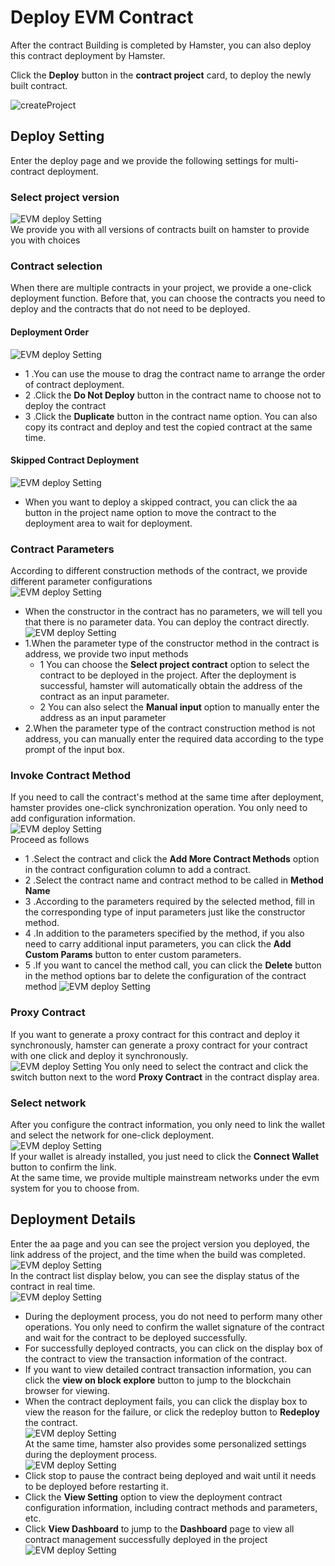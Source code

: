 
# Deploy EVM Contract
 
After the contract Building is completed by Hamster, you can also deploy this contract deployment by Hamster.

Click the **Deploy** button in the **contract project** card, to deploy the newly built contract.

![createProject](./img/projectListDeploy.png)
## Deploy Setting  
Enter the deploy page and we provide the following settings for multi-contract deployment.  
### Select project version  
![EVM deploy Setting](./img/evm_deploy_setting01.png)  
We provide you with all versions of contracts built on hamster to provide you with choices  
### Contract selection
When there are multiple contracts in your project, we provide a one-click deployment function. Before that, you can choose the contracts you need to deploy and the contracts that do not need to be deployed.  
#### Deployment Order
![EVM deploy Setting](./img/evm_deploy_setting02.png)
- 1 .You can use the mouse to drag the contract name to arrange the order of contract deployment.  
- 2 .Click the **Do Not Deploy** button in the contract name to choose not to deploy the contract  
- 3 .Click the **Duplicate** button in the contract name option. You can also copy its contract and deploy and test the copied contract at the same time.  
#### Skipped Contract Deployment
![EVM deploy Setting](./img/evm_deploy_setting03.png)
- When you want to deploy a skipped contract, you can click the aa button in the project name option to move the contract to the deployment area to wait for deployment.  
### Contract Parameters  
According to different construction methods of the contract, we provide different parameter configurations  
![EVM deploy Setting](./img/evm_deploy_setting04.png)
- When the constructor in the contract has no parameters, we will tell you that there is no parameter data. You can deploy the contract directly.  
![EVM deploy Setting](./img/evm_deploy_setting05.png)  
- 1.When the parameter type of the constructor method in the contract is address, we provide two input methods  
  - 1 You can choose the **Select project contract** option to select the contract to be deployed in the project. After the deployment is successful, hamster will automatically obtain the address of the contract as an input parameter.  
  - 2 You can also select the **Manual input** option to manually enter the address as an input parameter
- 2.When the parameter type of the contract construction method is not address, you can manually enter the required data according to the type prompt of the input box.  
### Invoke Contract Method  
If you need to call the contract's method at the same time after deployment, hamster provides one-click synchronization operation. You only need to add configuration information.  
![EVM deploy Setting](./img/evm_deploy_setting06.png)  
Proceed as follows  
- 1 .Select the contract and click the **Add More Contract Methods** option in the contract configuration column to add a contract.  
- 2 .Select the contract name and contract method to be called in **Method Name**  
- 3 .According to the parameters required by the selected method, fill in the corresponding type of input parameters just like the constructor method.  
- 4 .In addition to the parameters specified by the method, if you also need to carry additional input parameters, you can click the **Add Custom Params** button to enter custom parameters.  
- 5 .If you want to cancel the method call, you can click the **Delete** button in the method options bar to delete the configuration of the contract method
![EVM deploy Setting](./img/evm_deploy_setting07.png)
### Proxy Contract  
If you want to generate a proxy contract for this contract and deploy it synchronously, hamster can generate a proxy contract for your contract with one click and deploy it synchronously.  
![EVM deploy Setting](./img/evm_deploy_setting08.png)
You only need to select the contract and click the switch button next to the word **Proxy Contract** in the contract display area.  
### Select network  
After you configure the contract information, you only need to link the wallet and select the network for one-click deployment.  
![EVM deploy Setting](./img/evm_deploy_setting09.png)  
If your wallet is already installed, you just need to click the **Connect Wallet** button to confirm the link.  
At the same time, we provide multiple mainstream networks under the evm system for you to choose from.  
## Deployment Details
Enter the aa page and you can see the project version you deployed, the link address of the project, and the time when the build was completed.  
![EVM deploy Setting](./img/evm_deploy_setting10.png)  
In the contract list display below, you can see the display status of the contract in real time.  
![EVM deploy Setting](./img/evm_deploy_setting11.png)  
 - During the deployment process, you do not need to perform many other operations. You only need to confirm the wallet signature of the contract and wait for the contract to be deployed successfully.  
 - For successfully deployed contracts, you can click on the display box of the contract to view the transaction information of the contract.  
 - If you want to view detailed contract transaction information, you can click the **view on block explore** button to jump to the blockchain browser for viewing.  
 - When the contract deployment fails, you can click the display box to view the reason for the failure, or click the redeploy button to **Redeploy** the contract.  
![EVM deploy Setting](./img/evm_deploy_setting12.png)  
At the same time, hamster also provides some personalized settings during the deployment process.  
![EVM deploy Setting](./img/evm_deploy_setting13.png)
- Click stop to pause the contract being deployed and wait until it needs to be deployed before restarting it.  
- Click the **View Setting** option to view the deployment contract configuration information, including contract methods and parameters, etc.  
- Click **View Dashboard** to jump to the **Dashboard** page to view all contract management successfully deployed in the project  
![EVM deploy Setting](./img/evm_deploy_dashboard.png)